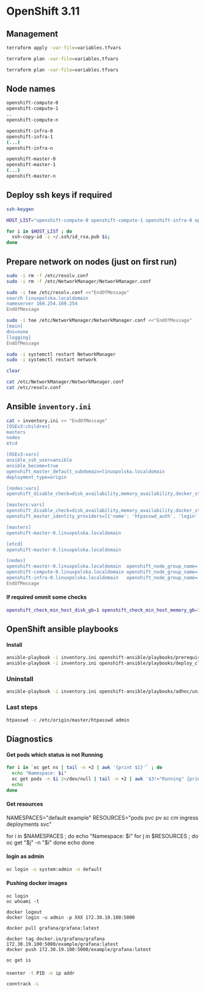 # OpenShift 3.11

## Management
```bash
terraform apply -var-file=variables.tfvars

terraform plan -var-file=variables.tfvars

terraform plan -var-file=variables.tfvars
```

## Node names
```bash
openshift-compute-0
openshift-compute-1
..
openshift-compute-n

openshift-infra-0
openshift-infra-1
(...)
openshift-infra-n

openshift-master-0
openshift-master-1
(...)
openshift-master-n
```

## Deploy ssh keys if required
```bash
ssh-keygen

HOST_LIST="openshift-compute-0 openshift-compute-1 openshift-infra-0 openshift-master-0 openshift-master-1"

for i in $HOST_LIST ; do 
  ssh-copy-id -i ~/.ssh/id_rsa.pub $i;
done
```

## Prepare network on nodes (just on first run)
```bash
sudo -i rm -f /etc/resolv.conf
sudo -i rm -f /etc/NetworkManager/NetworkManager.conf

sudo -i tee /etc/resolv.conf <<"EndOfMessage"
search linuxpolska.localdomain
nameserver 169.254.169.254
EndOfMessage

sudo -i tee /etc/NetworkManager/NetworkManager.conf <<"EndOfMessage"
[main]
dns=none
[logging]
EndOfMessage

sudo -i systemctl restart NetworkManager
sudo -i systemctl restart network

clear

cat /etc/NetworkManager/NetworkManager.conf
cat /etc/resolv.conf
```

## Ansible `inventory.ini`

```bash
cat > inventory.ini << "EndOfMessage"
[OSEv3:children]
masters
nodes
etcd

[OSEv3:vars]
ansible_ssh_user=ansible
ansible_become=true
openshift_master_default_subdomain=linuxpolska.localdomain
deployment_type=origin

[nodes:vars]
openshift_disable_check=disk_availability,memory_availability,docker_storage

[masters:vars]
openshift_disable_check=disk_availability,memory_availability,docker_storage
openshift_master_identity_providers=[{'name': 'htpasswd_auth', 'login': 'true', 'challenge': 'true', 'kind': 'HTPasswdPasswordIdentityProvider'}]

[masters]
openshift-master-0.linuxpolska.localdomain

[etcd]
openshift-master-0.linuxpolska.localdomain

[nodes]
openshift-master-0.linuxpolska.localdomain  openshift_node_group_name='node-config-master'
openshift-compute-0.linuxpolska.localdomain openshift_node_group_name='node-config-compute'
openshift-infra-0.linuxpolska.localdomain   openshift_node_group_name='node-config-infra'
EndOfMessage
```

#### If required ommit some checks

```bash
openshift_check_min_host_disk_gb=1 openshift_check_min_host_memory_gb=1
```

## OpenShift ansible playbooks

#### Install
```bash
ansible-playbook -i inventory.ini openshift-ansible/playbooks/prerequisites.yml
ansible-playbook -i inventory.ini openshift-ansible/playbooks/deploy_cluster.yml
```

### Uninstall
```bash
ansible-playbook -i inventory.ini openshift-ansible/playbooks/adhoc/uninstall.yml
```

### Last steps
```bash
htpasswd -c /etc/origin/master/htpasswd admin
```

## Diagnostics

#### Get pods which status is not Running
```bash
for i in `oc get ns | tail -n +2 | awk '{print $1}'` ; do 
  echo "Namespace: $i"
  oc get pods -n $i 2>/dev/null | tail -n +2 | awk '$3!="Running" {print $1,$3}' 
  echo
done
```

#### Get resources

NAMESPACES="default example"
RESOURCES="pods pvc pv sc cm ingress deployments svc"

for i in $NAMESPACES ; do
  echo "Namespace: $i"
  for j in $RESOURCES ; do
    oc get "$j" -n "$i" 
  done
  echo
done

#### login as admin
```bash
oc login -u system:admin -n default
```

#### Pushing docker images

```
oc login
oc whoami -t

docker logout
docker login -u admin -p XXX 172.30.19.100:5000

docker pull grafana/grafana:latest

docker tag docker.io/grafana/grafana 172.30.19.100:5000/example/grafana:latest
docker push 172.30.19.100:5000/example/grafana:latest

oc get is
```

####

```bash
nsenter -t PID -n ip addr

conntrack -L
```